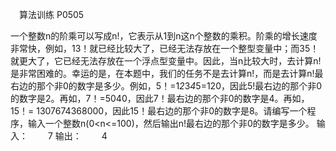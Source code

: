 　算法训练 P0505  
 
 
  一个整数n的阶乘可以写成n!，它表示从1到n这n个整数的乘积。阶乘的增长速度非常快，例如，13！就已经比较大了，已经无法存放在一个整型变量中；而35！就更大了，它已经无法存放在一个浮点型变量中。因此，当n比较大时，去计算n!是非常困难的。幸运的是，在本题中，我们的任务不是去计算n!，而是去计算n!最右边的那个非0的数字是多少。例如，5！=1*2*3*4*5=120，因此5!最右边的那个非0的数字是2。再如，7！=5040，因此7！最右边的那个非0的数字是4。再如，15！= 1307674368000，因此15！最右边的那个非0的数字是8。请编写一个程序，输入一个整数n(0<n<=100)，然后输出n!最右边的那个非0的数字是多少。
输入：
　　7
输出：
　　4